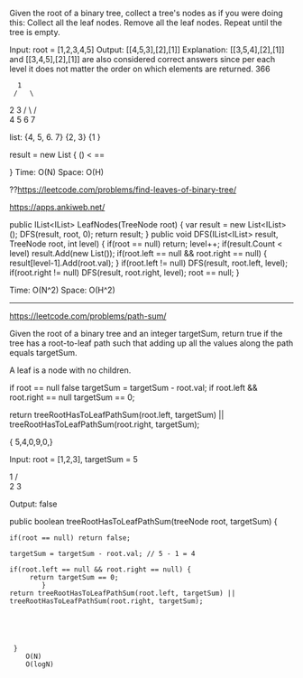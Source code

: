 

Given the root of a binary tree, collect a tree's nodes as if you were doing this:
Collect all the leaf nodes.
Remove all the leaf nodes.
Repeat until the tree is empty.



Input: root = [1,2,3,4,5]
Output: [[4,5,3],[2],[1]]
Explanation:
[[3,5,4],[2],[1]] and [[3,4,5],[2],[1]] are also considered correct answers since per each level it does not matter the order on which elements are returned.
366














      1
     /   \ 
   2     3
  / \    /  \
4 5   6   7

list: {4, 5, 6. 7}
{2, 3}
{1 }

result = new List
{
     () < == 

}
Time: O(N)
Space: O(H)

??https://leetcode.com/problems/find-leaves-of-binary-tree/

https://apps.ankiweb.net/


public IList<IList<int>> LeafNodes(TreeNode root)
{
    var result = new List<IList<int>>();
   DFS(result, root, 0);
   return result;
}
public void DFS(IList<IList<int>> result, TreeNode root, int level)
{
    if(root == null)
        return;
    level++;
    if(result.Count < level)
        result.Add(new List<int>());
    if(root.left == null && root.right == null)
   {
        result[level-1].Add(root.val);
   }
    if(root.left != null)
        DFS(result, root.left, level);
    if(root.right != null)
        DFS(result, root.right, level);
    root == null;
}




Time: O(N^2)
Space: O(H^2)


 



























---- --- --- --- --- 

https://leetcode.com/problems/path-sum/

Given the root of a binary tree and an integer targetSum, return true if the tree has a root-to-leaf path such that adding up all the values along the path equals targetSum.

A leaf is a node with no children.



if root == null false
targetSum = targetSum - root.val;
if root.left && root.right == null targetSum == 0;

return treeRootHasToLeafPathSum(root.left, targetSum) || treeRootHasToLeafPathSum(root.right, targetSum);


{ 5,4,0,9,0,}

Input: root = [1,2,3], targetSum = 5

  1
 / \
2   3

Output: false


public boolean treeRootHasToLeafPathSum(treeNode root, targetSum) {

    if(root == null) return false;
    
    targetSum = targetSum - root.val; // 5 - 1 = 4
    
    if(root.left == null && root.right == null) {
         return targetSum == 0;
            }
    return treeRootHasToLeafPathSum(root.left, targetSum) ||          treeRootHasToLeafPathSum(root.right, targetSum);
    




     }
        O(N)
        O(logN)












